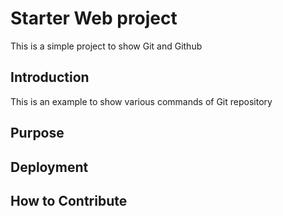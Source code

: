 # Starter Web project

This is a simple project to show Git and Github

## Introduction

This is an example to show various commands of Git repository

## Purpose

## Deployment

## How to Contribute